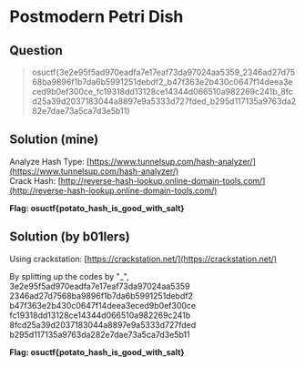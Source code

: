 # Postmodern Petri Dish

## Question

> osuctf{3e2e95f5ad970eadfa7e17eaf73da97024aa5359_2346ad27d7568ba9896f1b7da6b5991251debdf2_b47f363e2b430c0647f14deea3eced9b0ef300ce_fc19318dd13128ce14344d066510a982269c241b_8fcd25a39d2037183044a8897e9a5333d727fded_b295d117135a9763da282e7dae73a5ca7d3e5b11}

## Solution (mine)
Analyze Hash Type: [https://www.tunnelsup.com/hash-analyzer/](https://www.tunnelsup.com/hash-analyzer/)  
Crack Hash: [http://reverse-hash-lookup.online-domain-tools.com/](http://reverse-hash-lookup.online-domain-tools.com/)

**Flag: osuctf{potato_hash_is_good_with_salt}**

## Solution (by b01lers)

Using crackstation: [https://crackstation.net/](https://crackstation.net/)

By splitting up the codes by "\_",  
3e2e95f5ad970eadfa7e17eaf73da97024aa5359  
2346ad27d7568ba9896f1b7da6b5991251debdf2  
b47f363e2b430c0647f14deea3eced9b0ef300ce  
fc19318dd13128ce14344d066510a982269c241b  
8fcd25a39d2037183044a8897e9a5333d727fded  
b295d117135a9763da282e7dae73a5ca7d3e5b11

**Flag: osuctf{potato_hash_is_good_with_salt}**



